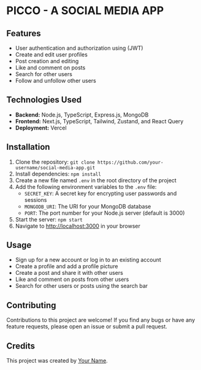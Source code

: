<body>
  <h1>PICCO - A SOCIAL MEDIA APP</h1>

  <h2>Features</h2>
  <ul>
    <li>User authentication and authorization using (JWT)</li>
    <li>Create and edit user profiles</li>
    <li>Post creation and editing</li>
    <li>Like and comment on posts</li>
    <li>Search for other users</li>
    <li>Follow and unfollow other users</li>
  </ul>

  <h2>Technologies Used</h2>
  <ul>
    <li><strong>Backend:</strong> Node.js, TypeScript, Express.js, MongoDB</li>
    <li><strong>Frontend:</strong> Next.js, TypeScript, Tailwind, Zustand, and React Query</li>
    <li><strong>Deployment:</strong> Vercel</li>
  </ul>

  <h2>Installation</h2>
  <ol>
    <li>Clone the repository: <code>git clone https://github.com/your-username/social-media-app.git</code></li>
    <li>Install dependencies: <code>npm install</code></li>
    <li>Create a new file named <code>.env</code> in the root directory of the project</li>
    <li>Add the following environment variables to the <code>.env</code> file:
      <ul>
        <li><code>SECRET_KEY</code>: A secret key for encrypting user passwords and sessions</li>
        <li><code>MONGODB_URI</code>: The URI for your MongoDB database</li>
        <li><code>PORT</code>: The port number for your Node.js server (default is 3000)</li>
      </ul>
    </li>
    <li>Start the server: <code>npm start</code></li>
    <li>Navigate to <a href="http://localhost:3000">http://localhost:3000</a> in your browser</li>
  </ol>

  <h2>Usage</h2>
  <ul>
    <li>Sign up for a new account or log in to an existing account</li>
    <li>Create a profile and add a profile picture</li>
    <li>Create a post and share it with other users</li>
    <li>Like and comment on posts from other users</li>
    <li>Search for other users or posts using the search bar</li>
  </ul>

  <h2>Contributing</h2>
  <p>Contributions to this project are welcome! If you find any bugs or have any feature requests, please open an issue or submit a pull request.</p>

  <h2>Credits</h2>
  <p>This project was created by <a href="https://github.com/your-username">Your Name</a>.</p>
</body>
